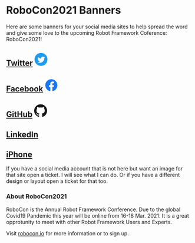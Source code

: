 # RoboCon2021 Banners

Here are some banners for your social media sites to help spread the word and give some love to the upcoming Robot Framework Coference: RoboCon2021!

## [Twitter](https://github.com/emanlove/robocon2021-banners/tree/master/twitter#robocon2021-banners-for-twitter) <a href="https://github.com/emanlove/robocon2021-banners/tree/master/twitter#robocon2021-banners-for-twitter"><img src="https://github.com/emanlove/robocon2021-banners/blob/master/doc/assets/img/Twitter%20social%20icons%20-%20circle%20-%20blue.png" width="35px" height="35px"/></a>

## [Facebook](https://github.com/emanlove/robocon2021-banners/tree/master/facebook#robocon2021-banners-for-facebook) <a href="https://github.com/emanlove/robocon2021-banners/tree/master/facebook#robocon2021-banners-for-facebook"><img alt="Facebook" src="./doc/assets/img/f_logo_RGB-Blue_58.png" width="35px" height="35px" /></a>

## [GitHub](https://github.com/emanlove/robocon2021-banners/tree/master/github#robocon2021-banners-for-github) <a href="https://github.com/emanlove/robocon2021-banners/tree/master/github#robocon2021-banners-for-github"><img alt="Github" src="./doc/assets/img/GitHub-Mark-120px-plus.png" width="35px" height="35px"/></a>

## [LinkedIn](https://github.com/emanlove/robocon2021-banners/tree/master/linkedin#robocon2021-banners-for-linkedin)

## [iPhone](./iPhone)

			
If you have a social media account that is not here but want an image for that site open a ticket. I will see what I can do. Or if you have a different design or layout open a ticket for that too.

### About RoboCon2021

RoboCon is the Annual Robot Framework Conference. Due to the global Covid19 Pandemic this year will be online from 16-18 Mar. 2021. It is a great opprotunity to meet with other Robot Framework Users and Experts.

Visit [robocon.io](https://robocon.io/) for more information or to sign up.